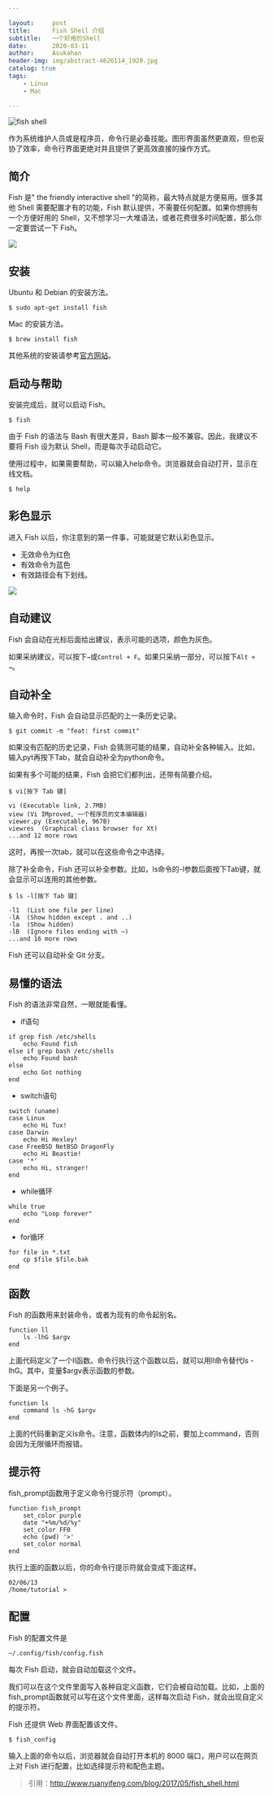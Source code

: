 ```yaml
---

layout:     post
title:      Fish Shell 介绍
subtitle:   一个好用的Shell
date:       2020-03-11
author:     Asukahan
header-img: img/abstract-4626114_1920.jpg
catalog: true
tags:
    - Linux
    - Mac

---
```




![fish shell](https://www.tecmint.com/wp-content/uploads/2015/07/Fish-Shell-for-Linux.png)


作为系统维护人员或是程序员，命令行是必备技能。图形界面虽然更直观，但也妥协了效率，命令行界面更绝对并且提供了更高效直接的操作方式。


## 简介
Fish 是" the friendly interactive shell "的简称，最大特点就是方便易用。很多其他 Shell 需要配置才有的功能，Fish 默认提供，不需要任何配置。如果你想拥有一个方便好用的 Shell，又不想学习一大堆语法，或者花费很多时间配置，那么你一定要尝试一下 Fish。

![](http://47.105.183.69/img/post-fishshell/fishshell.png)

## 安装
Ubuntu 和 Debian 的安装方法。
```
$ sudo apt-get install fish
```

Mac 的安装方法。
```
$ brew install fish
```

其他系统的安装请参考[官方网站](https://fishshell.com/)。

## 启动与帮助
安装完成后，就可以启动 Fish。

```
$ fish
```

由于 Fish 的语法与 Bash 有很大差异，Bash 脚本一般不兼容。因此，我建议不要将 Fish 设为默认 Shell，而是每次手动启动它。

使用过程中，如果需要帮助，可以输入help命令。浏览器就会自动打开，显示在线文档。

```
$ help
```
## 彩色显示
进入 Fish 以后，你注意到的第一件事，可能就是它默认彩色显示。

+ 无效命令为红色
+ 有效命令为蓝色
+ 有效路径会有下划线。

![](http://47.105.183.69/img/post-fishshell/colourdisplay.png)

## 自动建议

Fish 会自动在光标后面给出建议，表示可能的选项，颜色为灰色。

如果采纳建议，可以按下`→`或`Control + F`。如果只采纳一部分，可以按下`Alt + →`。

## 自动补全
输入命令时，Fish 会自动显示匹配的上一条历史记录。
```
$ git commit -m "feat: first commit"
```

如果没有匹配的历史记录，Fish 会猜测可能的结果，自动补全各种输入。比如，输入pyt再按下Tab，就会自动补全为python命令。

如果有多个可能的结果，Fish 会把它们都列出，还带有简要介绍。

```
$ vi[按下 Tab 键]

vi (Executable link, 2.7MB)
view (Vi IMproved, 一个程序员的文本编辑器)
viewer.py (Executable, 967B)
viewres  (Graphical class browser for Xt)
...and 12 more rows
```

这时，再按一次tab，就可以在这些命令之中选择。

除了补全命令，Fish 还可以补全参数。比如，ls命令的-l参数后面按下Tab键，就会显示可以连用的其他参数。

```
$ ls -l[按下 Tab 键]

-l1  (List one file per line)
-lA  (Show hidden except . and ..)  
-la  (Show hidden)
-lB  (Ignore files ending with ~)
...and 16 more rows
```
Fish 还可以自动补全 Git 分支。

## 易懂的语法
Fish 的语法非常自然，一眼就能看懂。

+ if语句
```
if grep fish /etc/shells
    echo Found fish
else if grep bash /etc/shells
    echo Found bash
else
    echo Got nothing
end
```


+ switch语句
```
switch (uname)
case Linux
    echo Hi Tux!
case Darwin
    echo Hi Hexley!
case FreeBSD NetBSD DragonFly
    echo Hi Beastie!
case '*'
    echo Hi, stranger!
end
```


+ while循环
```
while true
    echo "Loop forever"
end
```


+ for循环
```
for file in *.txt
    cp $file $file.bak
end
```

## 函数
Fish 的函数用来封装命令，或者为现有的命令起别名。

```
function ll
    ls -lhG $argv
end
```
上面代码定义了一个ll函数。命令行执行这个函数以后，就可以用ll命令替代ls -lhG。其中，变量\$argv表示函数的参数。

下面是另一个例子。

```
function ls
    command ls -hG $argv
end
```
上面的代码重新定义ls命令。注意，函数体内的ls之前，要加上command，否则会因为无限循环而报错。

## 提示符
fish_prompt函数用于定义命令行提示符（prompt）。

```
function fish_prompt
    set_color purple
    date "+%m/%d/%y"
    set_color FF0
    echo (pwd) '>'
    set_color normal
end
```

执行上面的函数以后，你的命令行提示符就会变成下面这样。

```
02/06/13
/home/tutorial > 
```

## 配置
Fish 的配置文件是

```
~/.config/fish/config.fish
```
每次 Fish 启动，就会自动加载这个文件。

我们可以在这个文件里面写入各种自定义函数，它们会被自动加载。比如，上面的fish_prompt函数就可以写在这个文件里面，这样每次启动 Fish，就会出现自定义的提示符。

Fish 还提供 Web 界面配置该文件。

```
$ fish_config
```

输入上面的命令以后，浏览器就会自动打开本机的 8000 端口，用户可以在网页上对 Fish 进行配置，比如选择提示符和配色主题。

> 引用：http://www.ruanyifeng.com/blog/2017/05/fish_shell.html
